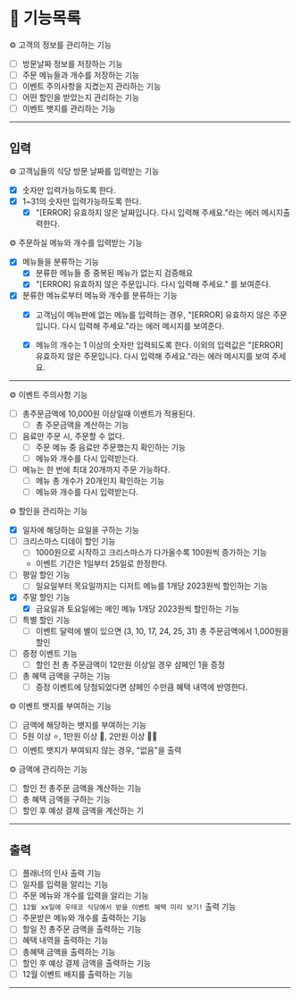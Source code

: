 # 📜 기능목록

⚙️ 고객의 정보를 관리하는 기능

- [ ]  방문날짜 정보를 저장하는 기능
- [ ]  주문 메뉴들과 개수를 저장하는 기능
- [ ]  이벤트 주의사항을 지켰는지 관리하는 기능
- [ ]  어떤 할인을 받았는지 관리하는 기능
- [ ]  이벤트 뱃지를 관리하는 기능

---

## 입력

⚙️ 고객님들의 식당 방문 날짜를 입력받는 기능

- [x]  숫자만 입력가능하도록 한다.
- [x]  1~31의 숫자만 입력가능하도록 한다.
    - [x]  "[ERROR] 유효하지 않은 날짜입니다. 다시 입력해 주세요."라는 에러 메시지출력한다.

⚙️ 주문하실 메뉴와 개수를 입력받는 기능

- [x]  메뉴들을 분류하는 기능
    - [x]  분류한 메뉴들 중 중복된 메뉴가 없는지 검증해요
    - [x]  "[ERROR] 유효하지 않은 주문입니다. 다시 입력해 주세요." 를 보여준다.
- [x]  분류한 메뉴로부터 메뉴와 개수를 분류하는 기능
    - [x]  고객님이 메뉴판에 없는 메뉴를 입력하는 경우,
      "[ERROR] 유효하지 않은 주문입니다. 다시 입력해 주세요."라는 에러 메시지를 보여준다.
    - [x]  메뉴의 개수는 1 이상의 숫자만 입력되도록 한다.
      이외의 입력값은 "[ERROR] 유효하지 않은 주문입니다. 다시 입력해 주세요."라는
      에러 메시지를 보여 주세요.


---

⚙️ 이벤트 주의사항 기능

- [ ]  총주문금액에 10,000원 이상일때 이벤트가 적용된다.
    - [ ]  총 주문금액을 계산하는 기능
- [ ]  음료만 주문 시, 주문할 수 없다.
    - [ ]  주문 메뉴 중 음료만 주문했는지 확인하는 기능
    - [ ]  메뉴와 개수를 다시 입력받는다.
- [ ]  메뉴는 한 번에 최대 20개까지 주문 가능하다.
    - [ ]  메뉴 총 개수가 20개인지 확인하는 기능
    - [ ]  메뉴와 개수를 다시 입력받는다.

⚙️ 할인을 관리하는 기능

- [x]  일자에 해당하는 요일을 구하는 기능
- [ ]  크리스마스 디데이 할인 기능
    - [ ]  1000원으로 시작하고 크리스마스가 다가올수록 100원씩 증가하는 기능
    - 이벤트 기간은 1일부터 25일로 한정한다.
- [ ]  평일 할인 기능
    - [ ]  일요일부터 목요일까지는 디저트 메뉴를 1개당 2023원씩 할인하는 기능
- [x]  주말 할인 기능
    - [x]  금요일과 토요일에는 메인 메뉴 1개당 2023원씩 할인하는 기능
- [ ]  특별 할인 기능
    - [ ]  이벤트 달력에 별이 있으면 (3, 10, 17, 24, 25, 31) 총 주문금액에서 1,000원을 할인
- [ ]  증정 이벤트 기능
    - [ ]  할인 전 총 주문금액이 12만원 이상일 경우 샴페인 1을 증정
- [ ]  총 혜택 금액을 구하는 기능
    - [ ]  증정 이벤트에 당첨되었다면 샴페인 수만큼 혜택 내역에 반영한다.

⚙️ 이벤트 뱃지를 부여하는 기능

- [ ]  금액에 해당하는 뱃지를 부여하는 기능
- [ ]  5원 이상 ⭐, 1만원 이상 🎄, 2만원 이상 🧑‍🎄
- [ ]  이벤트 뱃지가 부여되지 않는 경우, “없음”을 출력

⚙️ 금액에 관리하는 기능

- [ ]  할인 전 총주문 금액을 계산하는 기능
- [ ]  총 혜택 금액을 구하는 기능
- [ ]  할인 후 예상 결제 금액을 계산하는 기

---

## 출력

- [ ]  플래너의 인사 출력 기능
- [ ]  일자를 입력을 알리는 기능
- [ ]  주문 메뉴와 개수를 입력을 알리는 기능
- [ ]  `12월 xx일에 우테코 식당에서 받을 이벤트 혜택 미리 보기!` 출력 기능
- [ ]  주문받은 메뉴와 개수를 출력하는 기능
- [ ]  할일 전 총주문 금액을 출력하는 기능
- [ ]  혜택 내역을 출력하는 기능
- [ ]  총혜택 금액을 출력하는 기능
- [ ]  할인 후 예상 결제 금액을 출력하는 기능
- [ ]  12월 이벤트 배지를 출력하는 기능

---